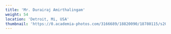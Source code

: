 ```yaml
---
title: 'Mr. Durairaj Amirthalingam'
weight: 54
location: 'Detroit, Mi, USA'
thumbnail: 'https://0.academia-photos.com/3166689/18820090/18780115/s200_k.kalyanasundaram.jpg'
---
```

